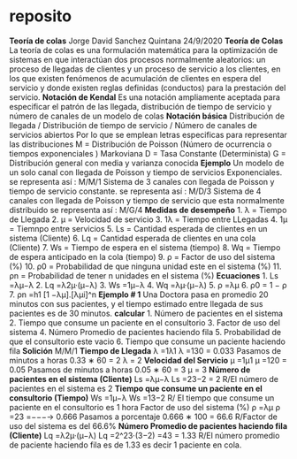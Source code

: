 # reposito
**Teoría de colas** Jorge David Sanchez Quintana 24/9/2020 **Teoría de Colas** La teoría de colas es una formulación matemática para la optimización de sistemas en que interactúan dos procesos normalmente aleatorios: un proceso de llegadas de clientes y un proceso de servicio a los clientes, en los que existen fenómenos de acumulación de clientes en espera del servicio y donde existen reglas definidas (conductos) para la prestación del servicio. **Notación de Kendal** Es una notación ampliamente aceptada para especificar el patrón de las llegada, distribución de tiempo de servicio y número de canales de un modelo de colas **Notación básica** Distribución de llegada / Distribución de tiempo de servicio / Número de canales de servicios abiertos Por lo que se emplean letras especificas para representar las distribuciones M = Distribución de Poisson (Número de ocurrencia o tiempos exponenciales ) Markoviana D = Tasa Constante (Determinista) G = Distribución general con media y varianza conocida **Ejemplo** Un modelo de un solo canal con llegada de Poisson y tiempo de servicios Exponenciales. se representa así : M/M/1 Sistema de 3 canales con llegada de Poisson y tiempo de servicio constante. se representa así : M/D/3 Sistema de 4 canales con llegada de Poisson y tiempo de servicio que esta normalmente distribuido se representa así : M/G/4 **Medidas de desempeño** 1. λ = Tiempo de Llegada 2. µ = Velocidad de servicio 3. 1λ = Tiempo entre LLegadas 4. 1µ = Tiemnpo entre servicios 5. Ls = Cantidad esperada de clientes en un sistema (Cliente) 6. Lq = Cantidad esperada de clientes en una cola (Cliente) 7. Ws = Tiempo de espera en el sistema (tiempo) 8. Wq = Tiempo de espera anticipado en la cola (tiempo) 9. ρ = Factor de uso del sistema (%) 10. ρ0 = Probabilidad de que ninguna unidad este en el sistema (%) 11. ρn = Probabilidad de tener n unidades en el sistema (%) **Ecuaciones** 1. Ls =λµ−λ 2. Lq =λ2µ·(µ−λ) 3. Ws =1µ−λ 4. Wq =λµ·(µ−λ) 5. ρ =λµ 6. ρ0 = 1 − ρ 7. ρn =h1 [1 −λµ].[λµi]^n **Ejemplo # 1** Una Doctora pasa en promedio 20 minutos con sus pacientes, y el tiempo estimado entre llegada de sus pacientes es de 30 minutos. **calcular** 1. Número de pacientes en el sistema 2. Tiempo que consume un paciente en el consultorio 3. Factor de uso del sistema 4. Número Promedio de pacientes haciendo fila 5. Probabilidad de que el consultorio este vacio 6. Tiempo que consume un paciente haciendo fila **Solición** M/M/1 **Tiempo de Llegada** λ =1λ1 λ =130 = 0.033 Pasamos de minutos a horas 0.33 ∗ 60 = 2 λ = 2 **Velocidad del Servicio** µ =1µ1 µ =120 = 0.05 Pasamos de minutos a horas 0.05 ∗ 60 = 3 µ = 3 **Número de pacientes en el sistema (Cliente)** Ls =λµ−λ Ls =23−2 = 2 R/El número de pacientes en el sistema es 2 **Tiempo que consume un paciente en el consultorio (Tiempo)** Ws =1µ−λ Ws =13−2  R/ El tiempo que consume un paciente en el consultorio es 1 hora Factor de uso del sistema (%) ρ =λµ ρ =23 =−−−→ 0.666 Pasamos a porcentaje 0.666 ∗ 100 = 66.6 R/Factor de uso del sistema es del 66.6% **Número Promedio de pacientes haciendo fila (Cliente)** Lq =λ2µ·(µ−λ) Lq =2^23·(3−2) =43 = 1.33 R/El número promedio de paciente haciendo fila es de 1.33 es decir 1 paciente en cola.
